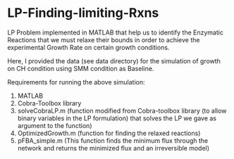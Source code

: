 # LP-Finding-limiting-Rxns
LP Problem implemented in MATLAB that help us to identify the Enzymatic Reactions that we must relaxe their bounds in order to achieve the experimental Growth Rate on certain growth conditions.

Here, I provided the data (see data directory) for the simulation of growth on CH condition using SMM condition as Baseline.

Requirements for running the above simulation:
1. MATLAB
2. Cobra-Toolbox library
3. solveCobraLP.m (function modified from Cobra-toolbox library (to allow binary variables in the LP formulation) that solves the LP we gave as argument to the function)
4. OptimizedGrowth.m (function for finding the relaxed reactions)
5. pFBA_simple.m (This function finds the minimum flux through the network and returns the minimized flux and an irreversible model)
